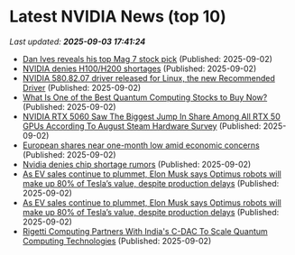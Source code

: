 # Latest NVIDIA News (top 10)
_Last updated: **2025-09-03 17:41:24**_

- [Dan Ives reveals his top Mag 7 stock pick](https://biztoc.com/x/15170fcd810b4e4f) (Published: 2025-09-02)
- [NVIDIA denies H100/H200 shortages](https://finance.yahoo.com/news/nvidia-denies-h100-h200-shortages-172849421.html) (Published: 2025-09-02)
- [NVIDIA 580.82.07 driver released for Linux, the new Recommended Driver](https://www.gamingonlinux.com/2025/09/nvidia-580-82-07-driver-released-for-linux-the-new-recommended-driver/.) (Published: 2025-09-02)
- [What Is One of the Best Quantum Computing Stocks to Buy Now?](https://biztoc.com/x/f0e650a51280d24f) (Published: 2025-09-02)
- [NVIDIA RTX 5060 Saw The Biggest Jump In Share Among All RTX 50 GPUs According To August Steam Hardware Survey](https://wccftech.com/nvidia-rtx-5060-biggest-share-jump-among-all-rtx-50-gpus-august-steam-hardware-survey/) (Published: 2025-09-02)
- [European shares near one-month low amid economic concerns](https://www.irishtimes.com/business/markets/2025/09/02/european-shares-near-one-month-low-amid-economic-concerns/) (Published: 2025-09-02)
- [Nvidia denies chip shortage rumors](https://biztoc.com/x/15508e95b8aefcba) (Published: 2025-09-02)
- [As EV sales continue to plummet, Elon Musk says Optimus robots will make up 80% of Tesla’s value, despite production delays](https://finance.yahoo.com/news/ev-sales-continue-plummet-elon-170627329.html) (Published: 2025-09-02)
- [As EV sales continue to plummet, Elon Musk says Optimus robots will make up 80% of Tesla’s value, despite production delays](https://fortune.com/2025/09/02/elon-musk-optimus-robots-tesla-master-plan/) (Published: 2025-09-02)
- [Rigetti Computing Partners With India's C-DAC To Scale Quantum Computing Technologies](https://finance.yahoo.com/news/rigetti-computing-partners-indias-c-170330772.html) (Published: 2025-09-02)
